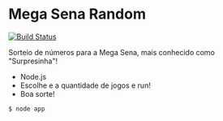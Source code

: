 # Mega Sena Random

[![Build Status](https://travis-ci.org/thiagocc/megasena-random.svg?branch=master)](https://travis-ci.org/thiagocc/megasena-random)

Sorteio de números para a Mega Sena, mais conhecido como "Surpresinha"!

  - Node.js
  - Escolhe e a quantidade de jogos e run!
  - Boa sorte!

```sh
$ node app
```